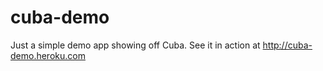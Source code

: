 cuba-demo
=========

Just a simple demo app showing off Cuba.  See it in action at http://cuba-demo.heroku.com